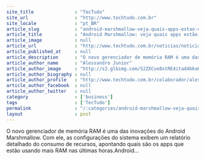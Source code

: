 ```yaml
---
site_title               : "TecTudo"
site_url                 : "http://www.techtudo.com.br"
site_locale              : "pt_BR"
article_slug             : "android-marshmallow-veja-quais-apps-estao-consumindo-memoria-ram"
article_title            : "Android Marshmallow: veja quais apps estão consumindo memória RAM"
article_image            : null
article_url              : "http://www.techtudo.com.br/noticias/noticia/2015/12/android-marshmallow-veja-quais-apps-estao-consumindo-memoria-ram.html"
article_published_at     : null
article_description      : "O novo gerenciador de memória RAM é uma das inovações do Android Marshmallow. Com ele, as configurações do sistema exibem um relatório detalhado do consumo de recursos, apontando quais são os apps que estão usando mais RAM nas últimas horas.Android..."
article_author_name      : "Alessandro Junior"
article_author_image     : "http://s2.glbimg.com/S2ZXCve8xtRE4itad4bkoH2bUQg=/30x30/s2.glbimg.com/8sCE0-PWIsfoSRc2ZodeMBRxy8g=/0x0:1440x1440/140x140/s.glbimg.com/po/tt2/f/original/2015/11/10/alessandro-1.jpg"
article_author_biography : null
article_author_profile   : "http://www.techtudo.com.br/colaborador/alessandro-junior.html"
article_author_facebook  : null
article_author_twitter   : null
category                 : ['business']
tags                     : ['TecTudo']
permalink                : "/:categories/android-marshmallow-veja-quais-apps-estao-consumindo-memoria-ram/"
layout                   : post
---
```


O novo gerenciador de memória RAM é uma das inovações do Android Marshmallow. Com ele, as configurações do sistema exibem um relatório detalhado do consumo de recursos, apontando quais são os apps que estão usando mais RAM nas últimas horas.Android...
